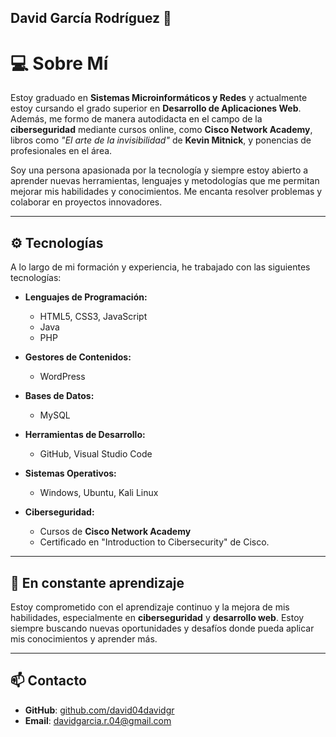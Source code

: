 ## David García Rodríguez 👋

# 💻 **Sobre Mí**

Estoy graduado en **Sistemas Microinformáticos y Redes** y actualmente estoy cursando el grado superior en **Desarrollo de Aplicaciones Web**. Además, me formo de manera autodidacta en el campo de la **ciberseguridad** mediante cursos online, como **Cisco Network Academy**, libros como *"El arte de la invisibilidad"* de **Kevin Mitnick**, y ponencias de profesionales en el área.

Soy una persona apasionada por la tecnología y siempre estoy abierto a aprender nuevas herramientas, lenguajes y metodologías que me permitan mejorar mis habilidades y conocimientos. Me encanta resolver problemas y colaborar en proyectos innovadores.

---

## ⚙ **Tecnologías**

A lo largo de mi formación y experiencia, he trabajado con las siguientes tecnologías:

- **Lenguajes de Programación:**
  - HTML5, CSS3, JavaScript
  - Java
  - PHP
  
- **Gestores de Contenidos:**
  - WordPress
  
- **Bases de Datos:**
  - MySQL
  
- **Herramientas de Desarrollo:**
  - GitHub, Visual Studio Code

- **Sistemas Operativos:**
  - Windows, Ubuntu, Kali Linux

- **Ciberseguridad:**
  - Cursos de **Cisco Network Academy**
  - Certificado en "Introduction to Cibersecurity" de Cisco.
  
---

## 🚀 **En constante aprendizaje**

Estoy comprometido con el aprendizaje continuo y la mejora de mis habilidades, especialmente en **ciberseguridad** y **desarrollo web**. Estoy siempre buscando nuevas oportunidades y desafíos donde pueda aplicar mis conocimientos y aprender más.

---

## 📫 **Contacto**

- **GitHub**: [github.com/david04davidgr](https://github.com/david04davidgr)  
- **Email**: davidgarcia.r.04@gmail.com 

  
